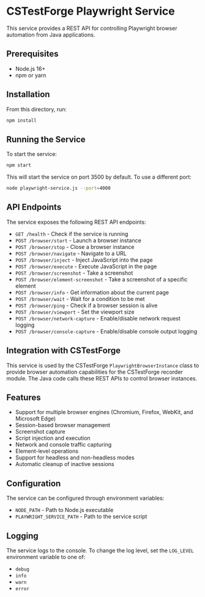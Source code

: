 # CSTestForge Playwright Service

This service provides a REST API for controlling Playwright browser automation from Java applications.

## Prerequisites

- Node.js 16+ 
- npm or yarn

## Installation

From this directory, run:

```bash
npm install
```

## Running the Service

To start the service:

```bash
npm start
```

This will start the service on port 3500 by default. To use a different port:

```bash
node playwright-service.js --port=4000
```

## API Endpoints

The service exposes the following REST API endpoints:

- `GET /health` - Check if the service is running
- `POST /browser/start` - Launch a browser instance
- `POST /browser/stop` - Close a browser instance
- `POST /browser/navigate` - Navigate to a URL
- `POST /browser/inject` - Inject JavaScript into the page
- `POST /browser/execute` - Execute JavaScript in the page
- `POST /browser/screenshot` - Take a screenshot
- `POST /browser/element-screenshot` - Take a screenshot of a specific element
- `POST /browser/info` - Get information about the current page
- `POST /browser/wait` - Wait for a condition to be met
- `POST /browser/ping` - Check if a browser session is alive
- `POST /browser/viewport` - Set the viewport size
- `POST /browser/network-capture` - Enable/disable network request logging
- `POST /browser/console-capture` - Enable/disable console output logging

## Integration with CSTestForge

This service is used by the CSTestForge `PlaywrightBrowserInstance` class to provide browser automation capabilities for the CSTestForge recorder module. The Java code calls these REST APIs to control browser instances.

## Features

- Support for multiple browser engines (Chromium, Firefox, WebKit, and Microsoft Edge)
- Session-based browser management
- Screenshot capture
- Script injection and execution
- Network and console traffic capturing
- Element-level operations
- Support for headless and non-headless modes
- Automatic cleanup of inactive sessions

## Configuration

The service can be configured through environment variables:

- `NODE_PATH` - Path to Node.js executable
- `PLAYWRIGHT_SERVICE_PATH` - Path to the service script

## Logging

The service logs to the console. To change the log level, set the `LOG_LEVEL` environment variable to one of:

- `debug`
- `info`
- `warn`
- `error` 